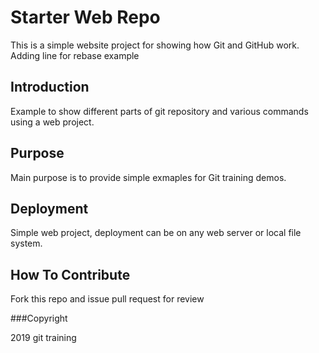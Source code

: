 # Starter Web Repo

This is a simple website project for showing how Git and GitHub work.
Adding line for rebase example

## Introduction

Example to show different parts of git repository and various commands using a web project.

## Purpose

Main purpose is to provide simple exmaples for Git training demos.

## Deployment

Simple web project, deployment can be on any web server or local file system.

## How To Contribute

Fork this repo and issue pull request for review

###Copyright

2019 git training
